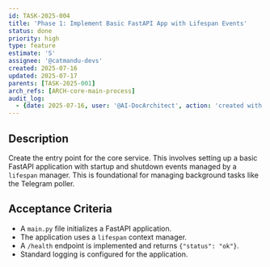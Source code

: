 ```yaml
---
id: TASK-2025-004
title: 'Phase 1: Implement Basic FastAPI App with Lifespan Events'
status: done
priority: high
type: feature
estimate: 'S'
assignee: '@catmandu-devs'
created: 2025-07-16
updated: 2025-07-17
parents: [TASK-2025-001]
arch_refs: [ARCH-core-main-process]
audit_log:
  - {date: 2025-07-16, user: '@AI-DocArchitect', action: 'created with status backlog'}
---
```

## Description
Create the entry point for the core service. This involves setting up a basic FastAPI application with startup and shutdown events managed by a `lifespan` manager. This is foundational for managing background tasks like the Telegram poller.

## Acceptance Criteria
- A `main.py` file initializes a FastAPI application.
- The application uses a `lifespan` context manager.
- A `/health` endpoint is implemented and returns `{"status": "ok"}`.
- Standard logging is configured for the application.
